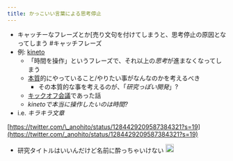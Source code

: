 ```yaml
---
title: かっこいい言葉による思考停止
---
```


* キャッチーなフレーズとか\[売り文句を付けてしまうと、思考停止の原因となってしまう #キャッチフレーズ
* 例: [kineto](kineto.md)
  * 「時間を操作」というフレーズで、それ以上の*思考*が進まなくなってしまう
  * [本質](%E6%9C%AC%E8%B3%AA.md)的にやっていること/やりたい事がなんなのかを考えるべき
    * その本質的な事を考えるのが、「*研究っぽい開発*」?
  * [キックオフ会議](%E3%82%AD%E3%83%83%E3%82%AF%E3%82%AA%E3%83%95%E4%BC%9A%E8%AD%B0.md)であった話
  * *kinetoで本当に操作したいのは時間?*
* i.e. *キラキラ文章*

[https://twitter.com/\_anohito/status/1284429209587384321?s=19](https://twitter.com/_anohito/status/1284429209587384321?s=19)

* 研究タイトルはいいんだけど名前に酔っちゃいけない
  <img src='https://scrapbox.io/api/pages/blu3mo-public/_anohito/icon' alt='_anohito.icon' height="19.5"/>
